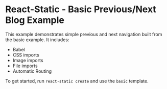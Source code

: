 # React-Static - Basic Previous/Next Blog Example

This example demonstrates simple previous and next navigation built from the basic example. It includes:
- Babel
- CSS imports
- Image imports
- File imports
- Automatic Routing

To get started, run `react-static create` and use the `basic` template.
